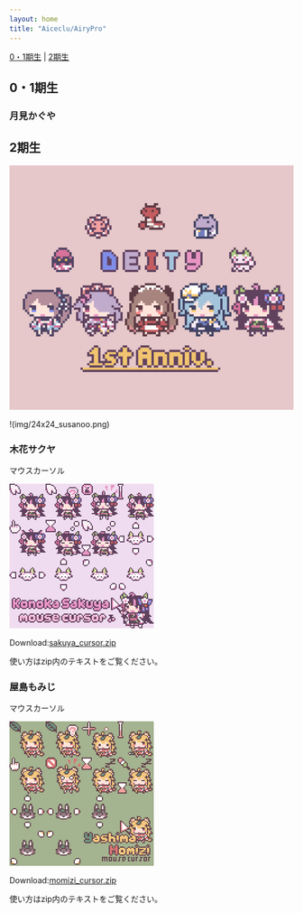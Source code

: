 ```yaml
---
layout: home
title: "Aiceclu/AiryPro"
---
```

[0・1期生](#0・1期生) | [2期生](#2期生)
## 0・1期生
### 月見かぐや


## 2期生
![deity_1stanniv](img/202309_deity.gif)

!(img/24x24_susanoo.png)

### 木花サクヤ
マウスカーソル

![sakuya_cursor](img/sakuya_cur.gif "sakuya cursor")

Download:[sakuya_cursor.zip](files/sakuya_cursor.zip)

使い方はzip内のテキストをご覧ください。

### 屋島もみじ
マウスカーソル

![momizi_cursor](img/momizi_cur.gif "momizi_cursor")

Download:[momizi_cursor.zip](files/momizi_cursor.zip)

使い方はzip内のテキストをご覧ください。 
